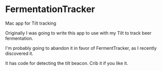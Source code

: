 # FermentationTracker
Mac app for Tilt tracking

Originally I was going to write this app to use with my Tilt to track beer fermentation. 

I'm probably going to abandon it in favor of FermentTracker, as I recently discovered it.

It has code for detecting the tilt beacon. Crib it if you like it.
